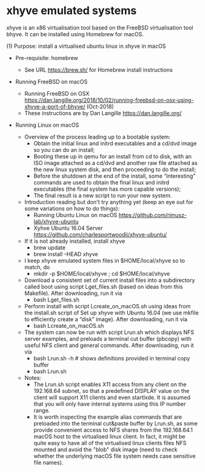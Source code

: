 # xhyve emulated systems

xhyve is an x86 virtualisation tool based on the FreeBSD virtualisation tool bhyve. It can be installed using Homebrew for macOS.

(1) Purpose: install a virtualised ubuntu linux in xhyve in macOS

* Pre-requisite: homebrew
  - See URL https://brew.sh/ for Homebrew install instructions

* Running FreeBSD on macOS
  - Running FreeBSD on OSX https://dan.langille.org/2018/10/02/running-freebsd-on-osx-using-xhyve-a-port-of-bhyve/ (Oct-2018)
  - These instructions are by Dan Langille https://dan.langille.org/
  
* Running Linux on macOS
  - Overview of the process leading up to a bootable system:
    - Obtain the initial linux and initrd executables and a cd/dvd image so you can do an install;
    - Booting these up in qemu for an install from cd to disk, with an ISO image attached as a cd/dvd and another raw file attached as the new linux system disk, and then proceeding to do the install;
    - Before the shutdown at the end of the install, some “interesting” commands are used to obtain the final linux and initrd executables (the final system has more capable versions);
    - The final result is a new script to run your new system.
  - Introduction reading but don't try anything yet (keep an eye out for some variations on how to do things):
    - Running Ubuntu Linux on macOS https://github.com/rimusz-lab/xhyve-ubuntu
    - Xyhve Ubuntu 16.04 Server https://github.com/charlesportwoodii/xhyve-ubuntu/
  - If it is not already installed, install xhyve 
    - brew update 
    - brew install –HEAD xhyve
  - I keep xhyve emulated system files in $HOME/local/xhyve so to match, do 
    - mkdir -p $HOME/local/xhyve ; cd $HOME/local/xhyve
  - Download a consistent set of current install files into a subdirectory called boot using script Lget_files.sh (based on ideas from this Makefile). After downloading, run it via 
    - bash Lget_files.sh
  - Perform install with script Lcreate_on_macOS.sh using ideas from the install.sh script of Set up xhyve with Ubuntu 16.04 (we use mkfile to efficiently create a “disk” image). After downloading, run it via 
    - bash Lcreate_on_macOS.sh
  - The system can now be run with script Lrun.sh which displays NFS server examples, and preloads a terminal cut buffer (pbcopy) with useful NFS client and general commands. After downloading, run it via 
    - bash Lrun.sh -h # shows definitions provided in terminal copy buffer
    - bash Lrun.sh
  - Notes:
    - The Lrun.sh script enables X11 access from any client on the 192.168.64 subnet, so that a predefined DISPLAY value on the client will support X11 clients and even startlxde. It is assumed that you will only have internal systems using this IP number range.
    - It is worth inspecting the example alias commands that are preloaded into the terminal cut&paste buffer by Lrun.sh, as some provide convenient access to NFS shares from the 192.168.64.1 macOS host to the virtualised linux client. In fact, it might be quite easy to have all of the virtualised linux clients files NFS mounted and avoid the "blob" disk image (need to check whether the underlying macOS file system needs case sensitive file names).
